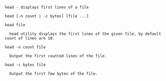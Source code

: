 `head - displays first lines of a file`

`head [-n count | -c bytes] [file ...]`

```
head file

  head utility displays the first lines of the given file, by default count of lines are 10.
  
head -n count file

  Output the first counted lines of the file.

head -c bytes file

  Output the first few bytes of the file.
```
